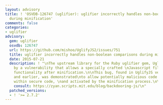 ```yaml
---
layout: advisory
title: ! 'OSVDB-126747 (uglifier): uglifier incorrectly handles non-boolean comparisons
  during minification'
comments: false
categories:
- uglifier
advisory:
  gem: uglifier
  osvdb: 126747
  url: https://github.com/mishoo/UglifyJS2/issues/751
  title: uglifier incorrectly handles non-boolean comparisons during minification
  date: 2015-07-21
  description: ! "\nThe upstream library for the Ruby uglifier gem, UglifyJS, is\naffected
    by a vulnerability that allows a specially crafted \nJavascript file to have altered
    functionality after minification.\n\nThis bug, found in UglifyJS versions 2.4.23
    and earlier, was demonstrated\nto allow potentially malicious code to be hidden
    within secure code, \nand activated by the minification process.\n\nFor more information,
    consult: https://zyan.scripts.mit.edu/blog/backdooring-js/\n"
  patched_versions:
  - ! '>= 2.7.2'
---
```

